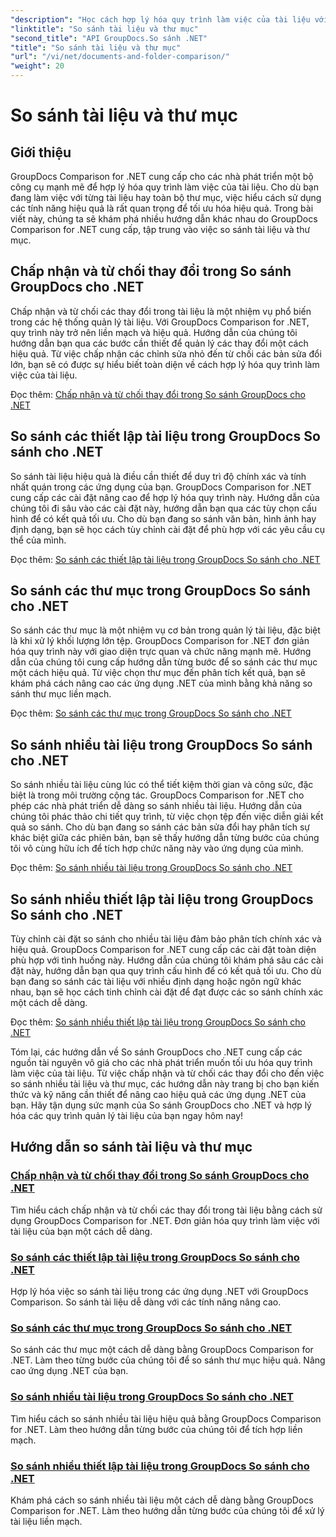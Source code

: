 ```yaml
---
"description": "Học cách hợp lý hóa quy trình làm việc của tài liệu với GroupDocs Comparison for .NET tutorials. Chấp nhận, từ chối thay đổi và so sánh tài liệu và thư mục một cách dễ dàng."
"linktitle": "So sánh tài liệu và thư mục"
"second_title": "API GroupDocs.So sánh .NET"
"title": "So sánh tài liệu và thư mục"
"url": "/vi/net/documents-and-folder-comparison/"
"weight": 20
---
```


# So sánh tài liệu và thư mục

## Giới thiệu

GroupDocs Comparison for .NET cung cấp cho các nhà phát triển một bộ công cụ mạnh mẽ để hợp lý hóa quy trình làm việc của tài liệu. Cho dù bạn đang làm việc với từng tài liệu hay toàn bộ thư mục, việc hiểu cách sử dụng các tính năng hiệu quả là rất quan trọng để tối ưu hóa hiệu quả. Trong bài viết này, chúng ta sẽ khám phá nhiều hướng dẫn khác nhau do GroupDocs Comparison for .NET cung cấp, tập trung vào việc so sánh tài liệu và thư mục.

## Chấp nhận và từ chối thay đổi trong So sánh GroupDocs cho .NET

Chấp nhận và từ chối các thay đổi trong tài liệu là một nhiệm vụ phổ biến trong các hệ thống quản lý tài liệu. Với GroupDocs Comparison for .NET, quy trình này trở nên liền mạch và hiệu quả. Hướng dẫn của chúng tôi hướng dẫn bạn qua các bước cần thiết để quản lý các thay đổi một cách hiệu quả. Từ việc chấp nhận các chỉnh sửa nhỏ đến từ chối các bản sửa đổi lớn, bạn sẽ có được sự hiểu biết toàn diện về cách hợp lý hóa quy trình làm việc của tài liệu.

Đọc thêm: [Chấp nhận và từ chối thay đổi trong So sánh GroupDocs cho .NET](./accept-reject-changes-dotnet/)

## So sánh các thiết lập tài liệu trong GroupDocs So sánh cho .NET

So sánh tài liệu hiệu quả là điều cần thiết để duy trì độ chính xác và tính nhất quán trong các ứng dụng của bạn. GroupDocs Comparison for .NET cung cấp các cài đặt nâng cao để hợp lý hóa quy trình này. Hướng dẫn của chúng tôi đi sâu vào các cài đặt này, hướng dẫn bạn qua các tùy chọn cấu hình để có kết quả tối ưu. Cho dù bạn đang so sánh văn bản, hình ảnh hay định dạng, bạn sẽ học cách tùy chỉnh cài đặt để phù hợp với các yêu cầu cụ thể của mình.

Đọc thêm: [So sánh các thiết lập tài liệu trong GroupDocs So sánh cho .NET](./compare-documents-settings-dotnet/)

## So sánh các thư mục trong GroupDocs So sánh cho .NET

So sánh các thư mục là một nhiệm vụ cơ bản trong quản lý tài liệu, đặc biệt là khi xử lý khối lượng lớn tệp. GroupDocs Comparison for .NET đơn giản hóa quy trình này với giao diện trực quan và chức năng mạnh mẽ. Hướng dẫn của chúng tôi cung cấp hướng dẫn từng bước để so sánh các thư mục một cách hiệu quả. Từ việc chọn thư mục đến phân tích kết quả, bạn sẽ khám phá cách nâng cao các ứng dụng .NET của mình bằng khả năng so sánh thư mục liền mạch.

Đọc thêm: [So sánh các thư mục trong GroupDocs So sánh cho .NET](./compare-folders-dotnet/)

## So sánh nhiều tài liệu trong GroupDocs So sánh cho .NET

So sánh nhiều tài liệu cùng lúc có thể tiết kiệm thời gian và công sức, đặc biệt là trong môi trường cộng tác. GroupDocs Comparison for .NET cho phép các nhà phát triển dễ dàng so sánh nhiều tài liệu. Hướng dẫn của chúng tôi phác thảo chi tiết quy trình, từ việc chọn tệp đến việc diễn giải kết quả so sánh. Cho dù bạn đang so sánh các bản sửa đổi hay phân tích sự khác biệt giữa các phiên bản, bạn sẽ thấy hướng dẫn từng bước của chúng tôi vô cùng hữu ích để tích hợp chức năng này vào ứng dụng của mình.

Đọc thêm: [So sánh nhiều tài liệu trong GroupDocs So sánh cho .NET](./compare-multiple-documents-dotnet/)

## So sánh nhiều thiết lập tài liệu trong GroupDocs So sánh cho .NET

Tùy chỉnh cài đặt so sánh cho nhiều tài liệu đảm bảo phân tích chính xác và hiệu quả. GroupDocs Comparison for .NET cung cấp các cài đặt toàn diện phù hợp với tình huống này. Hướng dẫn của chúng tôi khám phá sâu các cài đặt này, hướng dẫn bạn qua quy trình cấu hình để có kết quả tối ưu. Cho dù bạn đang so sánh các tài liệu với nhiều định dạng hoặc ngôn ngữ khác nhau, bạn sẽ học cách tinh chỉnh cài đặt để đạt được các so sánh chính xác một cách dễ dàng.

Đọc thêm: [So sánh nhiều thiết lập tài liệu trong GroupDocs So sánh cho .NET](./compare-multiple-documents-settings-dotnet/)

Tóm lại, các hướng dẫn về So sánh GroupDocs cho .NET cung cấp các nguồn tài nguyên vô giá cho các nhà phát triển muốn tối ưu hóa quy trình làm việc của tài liệu. Từ việc chấp nhận và từ chối các thay đổi cho đến việc so sánh nhiều tài liệu và thư mục, các hướng dẫn này trang bị cho bạn kiến thức và kỹ năng cần thiết để nâng cao hiệu quả các ứng dụng .NET của bạn. Hãy tận dụng sức mạnh của So sánh GroupDocs cho .NET và hợp lý hóa các quy trình quản lý tài liệu của bạn ngay hôm nay!
## Hướng dẫn so sánh tài liệu và thư mục
### [Chấp nhận và từ chối thay đổi trong So sánh GroupDocs cho .NET](./accept-reject-changes-dotnet/)
Tìm hiểu cách chấp nhận và từ chối các thay đổi trong tài liệu bằng cách sử dụng GroupDocs Comparison for .NET. Đơn giản hóa quy trình làm việc với tài liệu của bạn một cách dễ dàng.
### [So sánh các thiết lập tài liệu trong GroupDocs So sánh cho .NET](./compare-documents-settings-dotnet/)
Hợp lý hóa việc so sánh tài liệu trong các ứng dụng .NET với GroupDocs Comparison. So sánh tài liệu dễ dàng với các tính năng nâng cao.
### [So sánh các thư mục trong GroupDocs So sánh cho .NET](./compare-folders-dotnet/)
So sánh các thư mục một cách dễ dàng bằng GroupDocs Comparison for .NET. Làm theo từng bước của chúng tôi để so sánh thư mục hiệu quả. Nâng cao ứng dụng .NET của bạn.
### [So sánh nhiều tài liệu trong GroupDocs So sánh cho .NET](./compare-multiple-documents-dotnet/)
Tìm hiểu cách so sánh nhiều tài liệu hiệu quả bằng GroupDocs Comparison for .NET. Làm theo hướng dẫn từng bước của chúng tôi để tích hợp liền mạch.
### [So sánh nhiều thiết lập tài liệu trong GroupDocs So sánh cho .NET](./compare-multiple-documents-settings-dotnet/)
Khám phá cách so sánh nhiều tài liệu một cách dễ dàng bằng GroupDocs Comparison for .NET. Làm theo hướng dẫn từng bước của chúng tôi để xử lý tài liệu liền mạch.